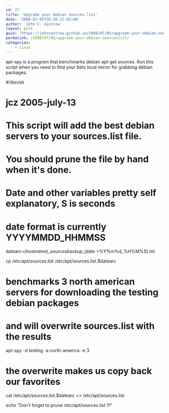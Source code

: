 ```yaml
---
id: 27
title: 'Upgrade your debian sources.list'
date: '2008-07-05T20:38:31-05:00'
author: 'John C. Zastrow'
layout: post
guid: 'https://johnzastrow.github.io/2008/07/05/upgrade-your-debian-sourceslist/'
permalink: /2008/07/05/upgrade-your-debian-sourceslist/
categories:
    - Linux
---
```


apt-spy is a program that benchmarks debian apt-get sources. Run this  
script when you need to find your bets local mirror for grabbing debian  
packages.

\#!/bin/sh  
# jcz 2005-july-13  
#  
# This script will add the best debian servers to your sources.list file.  
# You should prune the file by hand when it's done.

# Date and other variables pretty self explanatory, S is seconds  
# date format is currently YYYYMMDD\_HHMMSS  
 datearc=$(hostname)\_sourcesbackup\_$(date +%Y%m%d\_%H%M%S).txt

cp /etc/apt/sources.list /etc/apt/sources.list.$datearc

# benchmarks 3 north american servers for downloading the testing debian packages  
# and will overwrite sources.list with the results  
apt-spy -d testing -a north-america -e 3

# the overwrite makes us copy back our favorites  
cat /etc/apt/sources.list.$datearc &gt;&gt; /etc/apt/sources.list

echo "Don't forget to prune /etc/apt/sources.list !!!"